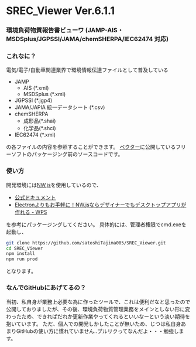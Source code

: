 # SREC_Viewer Ver.6.1.1
### 環境負荷物質報告書ビューワ (JAMP-AIS・MSDSplus/JGPSSI/JAMA/chemSHERPA/IEC62474 対応)

### これなに？
電気/電子/自動車関連業界で環境情報伝達ファイルとして普及している
- JAMP
    - AIS (*.xml)
    - MSDSplus (*.xml)
- JGPSSI (*.jgp4)
- JAMA/JAPIA 統一データシート (*.csv)
- chemSHERPA
    - 成形品(*.shai)
    - 化学品(*.shci)
- IEC62474 (*.xml)

の各ファイルの内容を参照することができます。
[ベクター](http://www.vector.co.jp/soft/winnt/business/se486453.html)に公開しているフリーソフトのパッケージング前のソースコードです。

### 使い方
開発環境には[NW.js](https://nwjs.io/)を使用しているので、
 - [公式ドキュメント](http://docs.nwjs.io/en/latest/For%20Users/Package%20and%20Distribute/)
 - [Electronよりもお手軽に！NW.jsならデザイナーでもデスクトップアプリが作れる - WPS](https://www.webprofessional.jp/cross-platform-desktop-app-nw-js/)

を参考にパッケージングしてください。
具体的には、管理者権限でcmd.exeを起動し、

```sh
git clone https://github.com/satoshiTajima005/SREC_Viewer.git
cd SREC_Viewer
npm install
npm run prod
```

となります。

### なんでGitHubにあげてるの？
当初、私自身が業務上必要な為に作ったツールで、これは便利だなと思ったので公開しておりましたが、その後、環境負荷物質管理業務をメインとしない形に変わったため、できればだれか更新作業やってくれるといいなーという淡い期待を抱いています。
ただ、個人での開発しかしたことが無いため、じつは私自身あまりGitHubの使い方に慣れていません..プルリクってなんだよ・・・勉強します。

